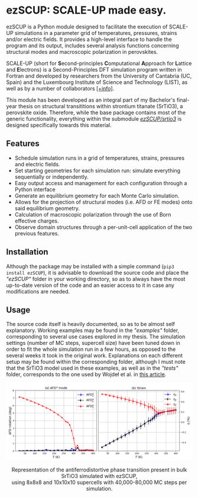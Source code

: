 # ezSCUP: SCALE-UP made easy.

ezSCUP is a Python module designed to facilitate the execution of SCALE-UP simulations in a parameter grid of temperatures, pressures, strains and/or electric fields. It provides a high-level interface to handle the program and its output, includes several analysis functions concerning structural modes and macroscopic polarization in perovskites. 

SCALE-UP (short for **S**econd-principles **C**omputational **A**pproach for **L**attice and **E**lectrons) is a Second-Principles DFT simulation program written in Fortran and developed by researchers from the University of Cantabria (UC, Spain) and the Luxembourg Institute of Science and Technology (LIST), as well as by a number of collaborators [[+info]](https://www.secondprinciples.unican.es/).  

This module has been developed as an integral part of my Bachelor's final-year thesis on structural transititions within strontium titanate (SrTiO3), a perovskite oxide. Therefore, while the base package contains most of the generic functionality, everything within the submodule *[ezSCUP/srtio3](ezSCUP/srtio3)* is designed specifically towards this material.


## Features

- Schedule simulation runs in a grid of temperatures, strains, pressures and electric fields.
- Set starting geometries for each simulation run: simulate everything sequentially or independently.
- Easy output access and management for each configuration through a Python interface
- Generate an equilibrium geometry for each Monte Carlo simulation.
- Allows for the projection of structural modes (i.e. AFD or FE modes) onto said equilibrium geometry.
- Calculation of macroscopic polarization through the use of Born effective charges.
- Observe domain structures through a per-unit-cell application of the two previous features.

## Installation

Although the package may be installed with a simple command (```pip3 install ezSCUP```), it is advisable to download the source code and place the *"ezSCUP"* folder in your working directory, so as to always have the most up-to-date version of the code and an easier access to it in case any modifications are needed.  

## Usage

The source code itself is heavily documented, so as to be almost self explanatory. Working examples may be found in the *"examples"* folder, corresponding to several use cases explored in my thesis. The simulation settings (number of MC steps, supercell size) have been tuned down in order to fit the whole simulation run in a few hours, as opposed to the several weeks it took in the original work. Explanations on each different setup may be found within the corresponding folder, although I must note that the SrTiO3 model used in these examples, as well as in the *"tests"* folder, corresponds to the one used by Wojdeł et al. in [this article](https://iopscience.iop.org/article/10.1088/0953-8984/25/30/305401).

<p align="center"> 
<img src="example.png">
</p>
<p align="center"> 
Representation of the antiferrodistortive phase transition present in bulk SrTiO3 simulated with ezSCUP, <br> using 8x8x8 and 10x10x10 supercells with 40,000-80,000 MC steps per simulation.
</p>
